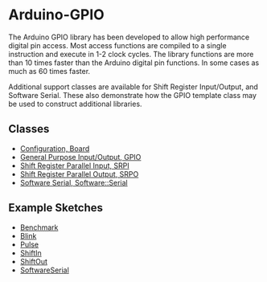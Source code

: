# Arduino-GPIO
The Arduino GPIO library has been developed to allow high performance
digital pin access. Most access functions are compiled to a single
instruction and execute in 1-2 clock cycles. The library functions are
more than 10 times faster than the Arduino digital pin functions. In
some cases as much as 60 times faster.

Additional support classes are available for Shift Register
Input/Output, and Software Serial. These also demonstrate how the GPIO
template class may be used to construct additional libraries.

## Classes

* [Configuration, Board](./src/Board.h)
* [General Purpose Input/Output, GPIO](./src/GPIO.h)
* [Shift Register Parallel Input, SRPI](./src/SRPI.h)
* [Shift Register Parallel Output, SRPO](./src/SRPO.h)
* [Software Serial, Software::Serial](./src/Software/Serial.h)

## Example Sketches

* [Benchmark](./examples/Benchmark)
* [Blink](./examples/Blink)
* [Pulse](./examples/Pulse)
* [ShiftIn](./examples/ShiftIn)
* [ShiftOut](./examples/ShiftOut)
* [SoftwareSerial](./examples/SoftwareSerial)
